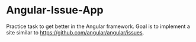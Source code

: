 # Angular-Issue-App
Practice task to get better in the Angular framework. Goal is to implement a site similar to https://github.com/angular/angular/issues.
